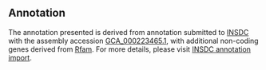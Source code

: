 

Annotation
----------

The annotation presented is derived from annotation submitted to
[INSDC](http://www.insdc.org) with the assembly accession
[GCA\_000223465.1](http://www.ebi.ac.uk/ena/data/view/GCA_000223465.1),
with additional non-coding genes derived from
[Rfam](http://rfam.xfam.org/). For more details, please visit [INSDC
annotation
import](http://ensemblgenomes.org/info/data/insdc_annotation).
